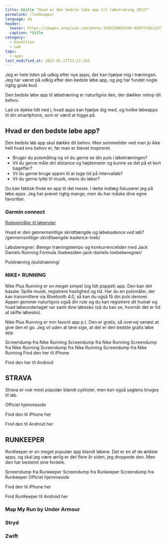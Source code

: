 ```yaml
---
title: &title "Hvad er den bedste løbe app til løbetræning 2022?"
permalink: /loebeapps/
language: da
header:
  teaser: https://images.unsplash.com/photo-1585250003309-694ff34512d7?ixlib=rb-1.2.1&ixid=MnwxMjA3fDB8MHxzZWFyY2h8MjZ8fHJ1bm5pbmclMjBhcHB8ZW58MHwwfDB8fA%3D%3D&auto=format&fit=crop&w=400&q=5
  caption: *title
category:
  - Kondition
  - Løb
tags:
  - apps
last_modified_at: 2022-01-27T22:21:26Z
---
```


Jeg er hele tiden på udkig efter nye apps, der kan hjælpe mig i træningen. Jeg har været på udkig efter den bedste løbe app, og jeg har fundet nogle rigtig gode bud.

Den bedste løbe app til løbetræning er naturligvis den, der dækker netop dit behov.

Lad os dykke lidt ned i, hvad apps kan hjælpe dig med, og hvilke løbeapps til din smartphone, som er værd at kigge på.

## Hvad er den bedste løbe app?

Den bedste løb app skal dække dit behov. Men sommetider ved man jo ikke helt hvad ens behov er, før man er blevet inspireret.

- Bruger du pulsmåling og vil du gerne se din puls i løbetræningen?
- Vil du gerne måle din distance og højdemeter og kunne se det på et kort bagefter?
- Vil du gerne bruge appen til at tage tid på intervalløb?
- Vil du gerne lytte til musik, mens du løber?

Du kan faktisk finde en app til det meste. I dette indlæg fokuserer jeg på løbe apps. Jeg har prøvet rigtig mange, men du har måske dine egne favoritter.


### Garmin connect

[Ruteopmåler til løberuter](/ruteopmaaler-loebetur/)

Hvad er den gennemsnitlige skridtlængde og løbekadence ved løb?
/gennemsnitlige-skridtlaengde-kadence-loeb/

Løbsberegner: Beregn træningstempo og konkurrencetider med Jack Daniels Running Formula
/loebesiden-jack-daniels-loebeberegner/

Pulstræning
/pulstraening/

### NIKE+ RUNNING
Nike Plus Running er en meget simpel (og lidt poppet) app. Den kan det basale: Spille musik, registrere hastighed og tid. Har du en pulsmåler, der kan transmittere via Bluetooth 4.0, så kan du også få din puls derover. Appen gemmer naturligvis også din rute og du kan registrere dit humør og hvad løbeunderlaget var samt dine løbesko (så du kan se, hvornår det er tid at skifte løbesko).

Nike Plus Running er min favorit app p.t. Den er gratis, så overvej seriøst at give den et go. Jeg vil uden at tøve sige, at det er den bedste gratis løbe app.

Screendump fra Nike Running Screendump fra Nike Running Screendump fra Nike Running Screendump fra Nike Running Screendump fra Nike Running
Find den her til iPhone

Find den her til Android

## STRAVA
Strava er nok mest populær blandt cyklister, men kan også sagtens bruges til løb.

Officiel hjemmeside

Find den til iPhone her

Find den til Android her

## RUNKEEPER
RunKeeper er en meget populær app blandt løbere. Det er en af de ældste apps, og skal jeg være ærlig er det flere år siden, jeg droppede den. Men den har bestemt sine fordele.

Screendump fra Runkeeper Screendump fra Runkeeper Screendump fra Runkeeper
Officiel hjemmeside

Find den til iPhone her

Find RunKeeper til Android her


### Map My Run by Under Armour


### Stryd



### Zwift
